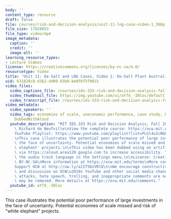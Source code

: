 ```yaml
---
body: ''
content_type: resource
draft: false
file: courses/risk-and-decision-analysis/unit-11-lng-case-video-1_360p_16_9.mp4
file_size: 17028053
file_type: video/mp4
image_metadata:
  caption: ''
  credit: ''
  image-alt: ''
learning_resource_types:
- Lecture Videos
license: https://creativecommons.org/licenses/by-nc-sa/4.0/
resourcetype: Video
title: 'Unit 11: De-Salt and LNG Cases, Video 1: De-Salt Plant Australia'
uid: 631828c8-d3b2-4d09-93b0-be8f6f5f0815
video_files:
  video_captions_file: /courses/ids-333-risk-and-decision-analysis-fall-2021/1jRfFr7GaJ1Z8bpahWGzeeDO_tJ1WunJc_transcript.webvtt
  video_thumbnail_file: https://img.youtube.com/vi/aY7d_-INloc/default.jpg
  video_transcript_file: /courses/ids-333-risk-and-decision-analysis-fall-2021/1jRfFr7GaJ1Z8bpahWGzeeDO_tJ1WunJc_transcript.pdf
video_metadata:
  video_speakers: ''
  video_tags: economies of scale, uneconomic performance, case study, De-Salt plant,
    DubbedWithAloud
  youtube_description: "MIT IDS.333 Risk and Decision Analysis, Fall 2021\nInstructor:\
    \ Richard de Neufville\nView the complete course: https://ocw.mit.edu/courses/ids-333-risk-and-decision-analysis-fall-2021/\n\
    YouTube Playlist: https://www.youtube.com/playlist?list=PLUl4u3cNGP62jwhTqp8_1kwrkDkxZhpQC\n\
    \nThis case illustrates the potential poor performance of large investments in\
    \ the face of uncertainty. Potential economies of scale missed and risk of 'white\
    \ elephant' projects.\n\nThis video has been dubbed using an artificial voice\
    \ via https://aloud.area120.google.com to increase accessibility. You can change\
    \ the audio track language in the Settings menu.\n\nLicense: Creative Commons\
    \ BY-NC-SA\nMore information at https://ocw.mit.edu/terms\nMore courses at https://ocw.mit.edu\n\
    Support OCW at http://ow.ly/a1If50zVRlQ\n\nWe encourage constructive comments\
    \ and discussion on OCW\u2019s YouTube and other social media channels. Personal\
    \ attacks, hate speech, trolling, and inappropriate comments are not allowed and\
    \ may be removed. More details at https://ocw.mit.edu/comments."
  youtube_id: aY7d_-INloc
---
```

This case illustrates the potential poor performance of large investments in the face of uncertainty. Potential economies of scale missed and risk of "white elephant" projects.